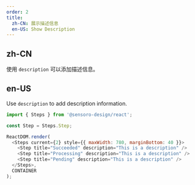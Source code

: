 ```yaml
---
order: 2
title: 
  zh-CN: 展示描述信息
  en-US: Show Description
---
```


## zh-CN

使用 `description` 可以添加描述信息。

## en-US

Use `description` to add description information.

```js
import { Steps } from '@sensoro-design/react';

const Step = Steps.Step;

ReactDOM.render(
  <Steps current={2} style={{ maxWidth: 780, marginBottom: 40 }}>
    <Step title="Succeeded" description="This is a description" />
    <Step title="Processing" description="This is a description" />
    <Step title="Pending" description="This is a description" />
  </Steps>,
  CONTAINER
);
```
